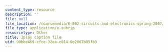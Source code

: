 ```yaml
---
content_type: resource
description: ''
file: null
file_location: /coursemedia/6-002-circuits-and-electronics-spring-2007/90bbe469cfce32eac8140e2067b85fb3_bX8i2yECWaU.srt
file_type: application/x-subrip
resourcetype: Other
title: 3play caption file
uid: 90bbe469-cfce-32ea-c814-0e2067b85fb3
---
```

